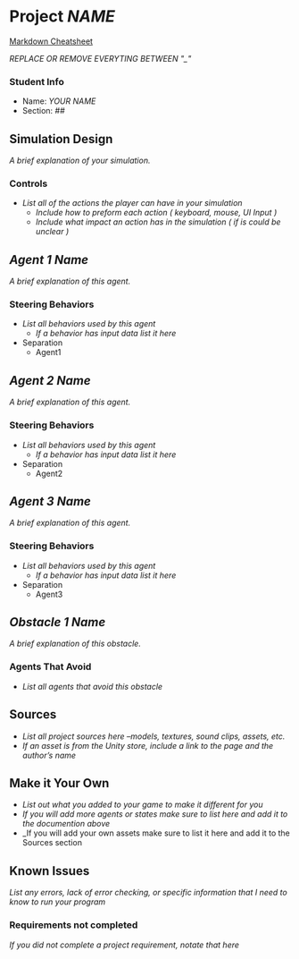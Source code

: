 # Project _NAME_

[Markdown Cheatsheet](https://github.com/adam-p/markdown-here/wiki/Markdown-Here-Cheatsheet)

_REPLACE OR REMOVE EVERYTING BETWEEN "\_"_

### Student Info

-   Name: _YOUR NAME_
-   Section: _##_

## Simulation Design

_A brief explanation of your simulation._

### Controls

-   _List all of the actions the player can have in your simulation_
    -   _Include how to preform each action ( keyboard, mouse, UI Input )_
    -   _Include what impact an action has in the simulation ( if is could be unclear )_

## _Agent 1 Name_

_A brief explanation of this agent._

### Steering Behaviors

- _List all behaviors used by this agent_
   - _If a behavior has input data list it here_
- Separation
   - Agent1

## _Agent 2 Name_

_A brief explanation of this agent._

### Steering Behaviors

- _List all behaviors used by this agent_
   - _If a behavior has input data list it here_
- Separation
   - Agent2

## _Agent 3 Name_

_A brief explanation of this agent._

### Steering Behaviors

- _List all behaviors used by this agent_
   - _If a behavior has input data list it here_
- Separation
   - Agent3

## _Obstacle 1 Name_

_A brief explanation of this obstacle._

### Agents That Avoid

- _List all agents that avoid this obstacle_

## Sources

-   _List all project sources here –models, textures, sound clips, assets, etc._
-   _If an asset is from the Unity store, include a link to the page and the author’s name_

## Make it Your Own

- _List out what you added to your game to make it different for you_
- _If you will add more agents or states make sure to list here and add it to the documention above_
- _If you will add your own assets make sure to list it here and add it to the Sources section

## Known Issues

_List any errors, lack of error checking, or specific information that I need to know to run your program_

### Requirements not completed

_If you did not complete a project requirement, notate that here_

